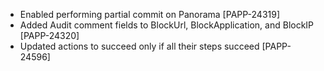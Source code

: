 * Enabled performing partial commit on Panorama [PAPP-24319]
* Added Audit comment fields to BlockUrl, BlockApplication, and BlockIP [PAPP-24320]
* Updated actions to succeed only if all their steps succeed [PAPP-24596]